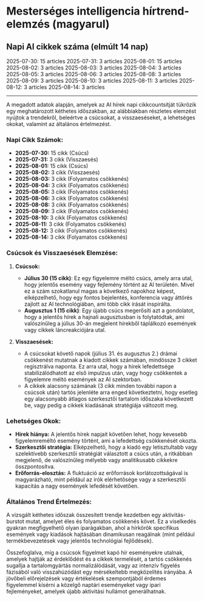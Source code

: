 # Mesterséges intelligencia hírtrend-elemzés (magyarul)

## Napi AI cikkek száma (elmúlt 14 nap)

2025-07-30: 15 articles
2025-07-31: 3 articles
2025-08-01: 15 articles
2025-08-02: 3 articles
2025-08-03: 3 articles
2025-08-04: 3 articles
2025-08-05: 3 articles
2025-08-06: 3 articles
2025-08-08: 3 articles
2025-08-09: 3 articles
2025-08-10: 3 articles
2025-08-11: 3 articles
2025-08-12: 3 articles
2025-08-14: 3 articles

---

A megadott adatok alapján, amelyek az AI hírek napi cikkcountsítját tükrözik egy meghatározott kéthetes időszakban, az alábbiakban részletes elemzést nyújtok a trendekről, beleértve a csúcsokat, a visszaeséseket, a lehetséges okokat, valamint az általános értelmezést.

### Napi Cikk Számok:
- **2025-07-30:** 15 cikk (Csúcs)
- **2025-07-31:** 3 cikk (Visszaesés)
- **2025-08-01:** 15 cikk (Csúcs)
- **2025-08-02:** 3 cikk (Visszaesés)
- **2025-08-03:** 3 cikk (Folyamatos csökkenés)
- **2025-08-04:** 3 cikk (Folyamatos csökkenés)
- **2025-08-05:** 3 cikk (Folyamatos csökkenés)
- **2025-08-06:** 3 cikk (Folyamatos csökkenés)
- **2025-08-08:** 3 cikk (Folyamatos csökkenés)
- **2025-08-09:** 3 cikk (Folyamatos csökkenés)
- **2025-08-10:** 3 cikk (Folyamatos csökkenés)
- **2025-08-11:** 3 cikk (Folyamatos csökkenés)
- **2025-08-12:** 3 cikk (Folyamatos csökkenés)
- **2025-08-14:** 3 cikk (Folyamatos csökkenés)

### Csúcsok és Visszaesések Elemzése:

1. **Csúcsok:**
   - **Július 30 (15 cikk)**: Ez egy figyelemre méltó csúcs, amely arra utal, hogy jelentős esemény vagy fejlemény történt az AI területén. Mivel ez a szám szokatlanul magas a következő napokhoz képest, elképzelhető, hogy egy fontos bejelentés, konferencia vagy áttörés zajlott az AI technológiában, ami több cikk írását inspirálta.
   - **Augusztus 1 (15 cikk)**: Egy újabb csúcs megerősíti azt a gondolatot, hogy a jelentős hírek a hajnali augusztusban is folytatódtak, ami valószínűleg a július 30-án megjelent hírekből táplálkozó események vagy cikkek láncreakciójára utal.

2. **Visszaesések:**
   - A csúcsokat követő napok (július 31. és augusztus 2.) drámai csökkenést mutatnak a kiadott cikkek számában, mindössze 3 cikket regisztrálva naponta. Ez arra utal, hogy a hírek lefedettsége stabilizálódhatott az első impulzus után, vagy hogy csökkentek a figyelemre méltó események az AI szektorban.
   - A cikkek alacsony számának (3 cikk minden további napon a csúcsok után) tartós jelenléte arra enged következtetni, hogy esetleg egy alacsonyabb átlagos szerkesztői tartalom időszaka következett be, vagy pedig a cikkek kiadásának stratégiája változott meg.

### Lehetséges Okok:
- **Hírek hiánya:** A jelentős hírek napjait követően lehet, hogy kevesebb figyelemreméltó esemény történt, ami a lefedettség csökkenését okozta.
- **Szerkesztői stratégia:** Elképzelhető, hogy a kiadó egy letisztultabb vagy szelektívebb szerkesztői stratégiát választott a csúcs után, a ritkábban megjelenő, de valószínűleg mélyebb vagy analitikusabb cikkekre összpontosítva.
- **Erőforrás-elosztás:** A fluktuáció az erőforrások korlátozottságával is magyarázható, mint például az írók elérhetősége vagy a szerkesztői kapacitás a nagy események lefedését követően.

### Általános Trend Értelmezés:
A vizsgált kéthetes időszak összesített trendje kezdetben egy aktivitás-burstot mutat, amelyet éles és folyamatos csökkenés követ. Ez a viselkedés gyakran megfigyelhető olyan iparágakban, ahol a hírkörök specifikus események vagy kiadások hajtásában dinamikusan reagálnak (mint például termékbevezetések vagy jelentős technológiai fejlődések).

Összefoglalva, míg a csúcsok figyelmet kapó hír eseményekre utalnak, amelyek hajtják az érdeklődést és a cikkek termelését, a tartós csökkenés sugallja a tartalomgyártás normalizálódását, vagy az intenzív figyelés fázisából való visszahúzódást egy mérsékeltebb megközelítés irányába. A jövőbeli előrejelzések vagy értékelések szempontjából érdemes figyelemmel kísérni a közelgő naptári eseményeket vagy ipari fejleményeket, amelyek újabb aktivitási hullámot generálhatnak.